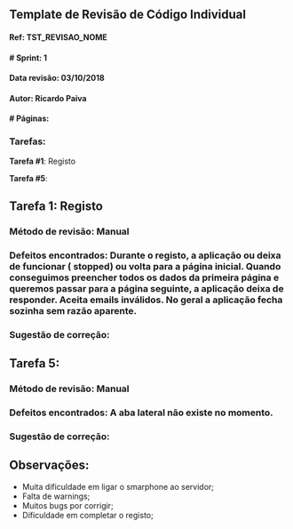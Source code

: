 ## Template de Revisão de Código Individual

#### Ref: TST_REVISAO_NOME

#### # Sprint: 1

#### Data revisão: 03/10/2018

#### Autor: Ricardo Paiva

#### # Páginas:

### Tarefas:

**Tarefa #1**: Registo

**Tarefa #5**:

## Tarefa 1: Registo

### Método de revisão: Manual

### Defeitos encontrados: Durante o registo, a aplicação ou deixa de funcionar ( stopped)  ou volta para a página inicial. Quando conseguimos preencher todos os dados da primeira página e queremos passar para a página seguinte, a aplicação deixa de responder. Aceita emails inválidos. No geral a aplicação fecha sozinha sem razão aparente.

### Sugestão de correção:

## Tarefa 5:

### Método de revisão: Manual

### Defeitos encontrados: A aba lateral não existe no momento.

### Sugestão de correção: 

## Observações:

- Muita dificuldade em ligar o smarphone ao servidor;
- Falta de warnings;
- Muitos bugs por corrigir;
- Dificuldade em completar o registo;